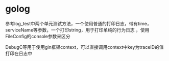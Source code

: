 # golog

参考log_test中两个单元测试方法，一个使用普通的打印日志，带有time，serviceName等参数，一个打印string，用于打印单纯的行为日志 ，使用FileConfig的console参数来区分
  
DebugC等用于使用gin框架context，可以直接调用context中key为traceID的值打印在日志中